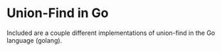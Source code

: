 # Union-Find in Go

Included are a couple different implementations of union-find in the Go language (golang).
